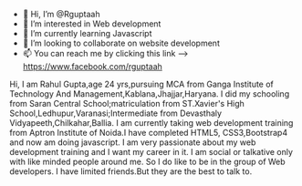 - 👋 Hi, I’m @Rguptaah
- 👀 I’m interested in Web development
- 🌱 I’m currently learning Javascript
- 💞️ I’m looking to collaborate on website development
- 📫 You can reach me by clicking this link -->  https://www.facebook.com/rguptaah

<!---
Rguptaah/Rguptaah is a ✨ special ✨ repository because its `README.md` (this file) appears on your GitHub profile.
You can click the Preview link to take a look at your changes.
--->
Hi, I am Rahul Gupta,age 24 yrs,pursuing MCA from Ganga Institute of Technology And Management,Kablana,Jhajjar,Haryana.
I did my schooling from Saran Central School;matriculation from ST.Xavier's High School,Ledhupur,Varanasi;Intermediate from
Devasthaly Vidyapeeth,Chilkahar,Ballia.
I am currently taking web development training from Aptron Institute of Noida.I have completed HTML5,
CSS3,Bootstrap4 and now am doing javascript.
I am very passionate about my web development training and I want my career in it.
I am social or talkative only with like minded people around me.
So I do like to be in the group of Web developers.
I have limited friends.But they are the best to talk to.
